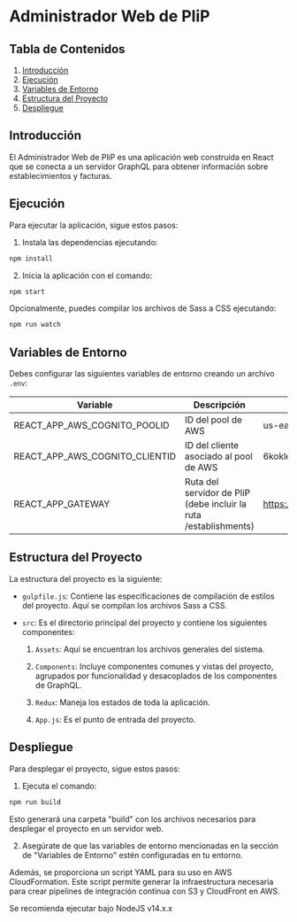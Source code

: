 # Administrador Web de PliP

## Tabla de Contenidos
1. [Introducción](#introducción)
2. [Ejecución](#ejecución)
3. [Variables de Entorno](#variables-de-entorno)
4. [Estructura del Proyecto](#estructura-del-proyecto)
5. [Despliegue](#despliegue)

## Introducción

El Administrador Web de PliP es una aplicación web construida en React que se conecta a un servidor GraphQL para obtener información sobre establecimientos y facturas.

## Ejecución

Para ejecutar la aplicación, sigue estos pasos:

1. Instala las dependencias ejecutando:

```bash
npm install
```

2. Inicia la aplicación con el comando:

```bash
npm start
```

Opcionalmente, puedes compilar los archivos de Sass a CSS ejecutando:

```bash
npm run watch
```

## Variables de Entorno

Debes configurar las siguientes variables de entorno creando un archivo `.env`:

| Variable                       | Descripción                                                   | Ejemplo                                   |
|--------------------------------|---------------------------------------------------------------|-------------------------------------------|
| REACT_APP_AWS_COGNITO_POOLID   | ID del pool de AWS                                             | us-east-1_lw9hp1Cls                       |
| REACT_APP_AWS_COGNITO_CLIENTID | ID del cliente asociado al pool de AWS                        | 6kokle5c92fu75dt0jirlk7k33                |
| REACT_APP_GATEWAY              | Ruta del servidor de PliP (debe incluir la ruta /establishments)| https://api.plip.world/api/establishments |

## Estructura del Proyecto

La estructura del proyecto es la siguiente:

- `gulpfile.js`: Contiene las especificaciones de compilación de estilos del proyecto. Aquí se compilan los archivos Sass a CSS.

- `src`: Es el directorio principal del proyecto y contiene los siguientes componentes:

  1. `Assets`: Aquí se encuentran los archivos generales del sistema.

  2. `Components`: Incluye componentes comunes y vistas del proyecto, agrupados por funcionalidad y desacoplados de los componentes de GraphQL.

  3. `Redux`: Maneja los estados de toda la aplicación.

  4. `App.js`: Es el punto de entrada del proyecto.

## Despliegue

Para desplegar el proyecto, sigue estos pasos:

1. Ejecuta el comando:

```bash
npm run build
```

Esto generará una carpeta "build" con los archivos necesarios para desplegar el proyecto en un servidor web.

2. Asegúrate de que las variables de entorno mencionadas en la sección de "Variables de Entorno" estén configuradas en tu entorno.

Además, se proporciona un script YAML para su uso en AWS CloudFormation. Este script permite generar la infraestructura necesaria para crear pipelines de integración continua con S3 y CloudFront en AWS.

Se recomienda ejecutar bajo NodeJS v14.x.x